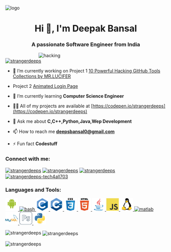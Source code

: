 ![logo](https://github.com/strangerdeeps/strangerdeeps/blob/main/Blue%20and%20White%20Illustrative%20Modern%20Science%20and%20Technology%20Education%20Video.gif.crdownload)
<h1 align="center">Hi 👋, I'm Deepak Bansal</h1>
<h3 align="center">A passionate Software Engineer from India</h3>

<img align="right" alt="hacking" width="400" src="https://techviral.tech/wp-content/uploads/2021/04/java-hacking-gif.gif">

<p align="left"> <a href="https://github.com/ryo-ma/github-profile-trophy"><img src="https://github-profile-trophy.vercel.app/?username=strangerdeeps" alt="strangerdeeps" /></a> </p>

- 🔭 I’m currently working on Project 1 [10 Powerful Hacking GitHub Tools Collections by MR.LUCIFER](https://codepen.io/strangerdeeps/pen/yLGGBRe)

- Project 2 [Animated Login Page](https://codepen.io/strangerdeeps/pen/wvOLgOr)

- 🌱 I’m currently learning **Computer Science Engineer**

- 👨‍💻 All of my projects are available at [https://codepen.io/strangerdeeps](https://codepen.io/strangerdeeps)

- 💬 Ask me about **C,C++,Python,Java,Wep Development**

- 📫 How to reach me **deepsbansal0@gmail.com**

- ⚡ Fun fact **Codestuff**

<h3 align="left">Connect with me:</h3>
<p align="left">
<a href="https://codepen.io/strangerdeeps" target="blank"><img align="center" src="https://raw.githubusercontent.com/rahuldkjain/github-profile-readme-generator/master/src/images/icons/Social/codepen.svg" alt="strangerdeeps" height="30" width="40" /></a>
<a href="https://linkedin.com/in/strangerdeeps" target="blank"><img align="center" src="https://raw.githubusercontent.com/rahuldkjain/github-profile-readme-generator/master/src/images/icons/Social/linked-in-alt.svg" alt="strangerdeeps" height="30" width="40" /></a>
<a href="https://instagram.com/strangerdeeps" target="blank"><img align="center" src="https://raw.githubusercontent.com/rahuldkjain/github-profile-readme-generator/master/src/images/icons/Social/instagram.svg" alt="strangerdeeps" height="30" width="40" /></a>
<a href="https://www.youtube.com/c/strangerdeeps-tech4all703" target="blank"><img align="center" src="https://raw.githubusercontent.com/rahuldkjain/github-profile-readme-generator/master/src/images/icons/Social/youtube.svg" alt="strangerdeeps-tech4all703" height="30" width="40" /></a>
</p>

<h3 align="left">Languages and Tools:</h3>
<p align="left"> <a href="https://developer.android.com" target="_blank" rel="noreferrer"> <img src="https://raw.githubusercontent.com/devicons/devicon/master/icons/android/android-original-wordmark.svg" alt="android" width="40" height="40"/> </a> <a href="https://www.gnu.org/software/bash/" target="_blank" rel="noreferrer"> <img src="https://www.vectorlogo.zone/logos/gnu_bash/gnu_bash-icon.svg" alt="bash" width="40" height="40"/> </a> <a href="https://www.cprogramming.com/" target="_blank" rel="noreferrer"> <img src="https://raw.githubusercontent.com/devicons/devicon/master/icons/c/c-original.svg" alt="c" width="40" height="40"/> </a> <a href="https://www.w3schools.com/cpp/" target="_blank" rel="noreferrer"> <img src="https://raw.githubusercontent.com/devicons/devicon/master/icons/cplusplus/cplusplus-original.svg" alt="cplusplus" width="40" height="40"/> </a> <a href="https://www.w3schools.com/css/" target="_blank" rel="noreferrer"> <img src="https://raw.githubusercontent.com/devicons/devicon/master/icons/css3/css3-original-wordmark.svg" alt="css3" width="40" height="40"/> </a> <a href="https://www.w3.org/html/" target="_blank" rel="noreferrer"> <img src="https://raw.githubusercontent.com/devicons/devicon/master/icons/html5/html5-original-wordmark.svg" alt="html5" width="40" height="40"/> </a> <a href="https://www.java.com" target="_blank" rel="noreferrer"> <img src="https://raw.githubusercontent.com/devicons/devicon/master/icons/java/java-original.svg" alt="java" width="40" height="40"/> </a> <a href="https://developer.mozilla.org/en-US/docs/Web/JavaScript" target="_blank" rel="noreferrer"> <img src="https://raw.githubusercontent.com/devicons/devicon/master/icons/javascript/javascript-original.svg" alt="javascript" width="40" height="40"/> </a> <a href="https://www.linux.org/" target="_blank" rel="noreferrer"> <img src="https://raw.githubusercontent.com/devicons/devicon/master/icons/linux/linux-original.svg" alt="linux" width="40" height="40"/> </a> <a href="https://www.mathworks.com/" target="_blank" rel="noreferrer"> <img src="https://upload.wikimedia.org/wikipedia/commons/2/21/Matlab_Logo.png" alt="matlab" width="40" height="40"/> </a> <a href="https://www.mysql.com/" target="_blank" rel="noreferrer"> <img src="https://raw.githubusercontent.com/devicons/devicon/master/icons/mysql/mysql-original-wordmark.svg" alt="mysql" width="40" height="40"/> </a> <a href="https://www.photoshop.com/en" target="_blank" rel="noreferrer"> <img src="https://raw.githubusercontent.com/devicons/devicon/master/icons/photoshop/photoshop-line.svg" alt="photoshop" width="40" height="40"/> </a> <a href="https://www.python.org" target="_blank" rel="noreferrer"> <img src="https://raw.githubusercontent.com/devicons/devicon/master/icons/python/python-original.svg" alt="python" width="40" height="40"/> </a> </p>

<p><img align="left" src="https://github-readme-stats.vercel.app/api/top-langs?username=strangerdeeps&show_icons=true&locale=en&layout=compact" alt="strangerdeeps" /></p>

<p>&nbsp;<img align="center" src="https://github-readme-stats.vercel.app/api?username=strangerdeeps&show_icons=true&locale=en" alt="strangerdeeps" /></p>

<p><img align="center" src="https://github-readme-streak-stats.herokuapp.com/?user=strangerdeeps&" alt="strangerdeeps" /></p>
